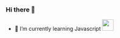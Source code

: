 ### Hi there 👋
- 🌱 I’m currently learning Javascript <img src="https://media.giphy.com/media/WUlplcMpOCEmTGBtBW/giphy.gif" width="30px">
<!--
**EugSh1/EugSh1** is a ✨ _special_ ✨ repository because its `README.md` (this file) appears on your GitHub profile.

Here are some ideas to get you started:

- 🔭 I’m currently working on ...
- 🌱 I’m currently learning ...
- 👯 I’m looking to collaborate on ...
- 🤔 I’m looking for help with ...
- 💬 Ask me about ...
- 📫 How to reach me: ...
- 😄 Pronouns: ...
- ⚡ Fun fact: ...
-->
